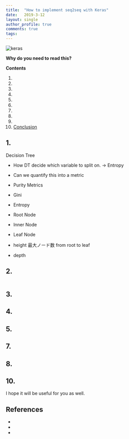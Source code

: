 ```yaml
---
title:  "How to implement seq2seq with Keras"
date:   2019-3-12
layout: single
author_profile: true
comments: true
tags:
---
```


![keras](/pics/keras/keras.png)

**Why do you need to read this?**



**Contents**

1. [](#SC)
2. [](#VO)
3. [](#FUNCTIONS)
4. [](#IO)
5. [](#CF)
6. [](#DS)
7. [](#LIBRARY)
8. [](#data)
9. [](#topics)
10. [Conclusion](#other)

## <a name="SC" ></a>1.

Decision Tree
- How DT decide which variable to split on. -> Entropy
- Can we quantify this into a metric
- Purity Metrics

- Gini
- Entropy

- Root Node
- Inner Node
- Leaf Node

- height 最大ノード数 from root to leaf
- depth

## <a name="VO" ></a>2.

```python

```

## <a name="FUNCTIONS" ></a>3.




## <a name="IO" ></a>4.




## <a name="CF" ></a>5.




## <a name="LIBRARY" ></a>7.



## <a name="data"></a>8.



## <a name="other"></a>10.

I hope it will be useful for you as well.

## References
- []()
- []()
- []()
